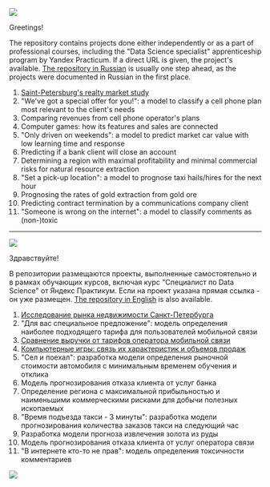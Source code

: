 <a id='link1'></a>
<a id='ENG'></a>
<a href="#RUS"><img src='https://img.shields.io/badge/ENG-RUS-green'></a>

Greetings!

The repository contains projects done either independently or as a part of professional courses,
including the "Data Science specialist" apprenticeship program by Yandex Practicum.
If a direct URL is given, the project's available.
[The repository in Russian](#link2) is usually one step ahead,
as the projects were documented in Russian in the first place.

1. [Saint-Petersburg's realty market study](https://github.com/idrv/portfolio-eng/tree/main/Saint-PetersburgRealtyStudyEng#readme)
2. "We've got a special offer for you!": a model to classify a cell phone plan most relevant to the client's needs
3. Comparing revenues from cell phone operator's plans
4. Computer games: how its features and sales are connected
5. "Only driven on weekends": a model to predict market car value with low learning time and response
6. Predicting if a bank client will close an account
7. Determining a region with maximal profitability and minimal commercial risks for natural resource extraction
8. "Set a pick-up location": a model to prognose taxi hails/hires for the next hour
9. Prognosing the rates of gold extraction from gold ore
10. Predicting contract termination by a communications company client
11. "Someone is wrong on the internet": a model to classify comments as (non-)toxic

---
<a id='RUS'></a>
<a id='link2'></a>
<a href="#ENG"><img src='https://img.shields.io/badge/RUS-ENG-green'></a>


Здравствуйте!

В репозитории размещаются проекты, выполненные самостоятельно и в рамках обучающих курсов, включая курс "Специалист по Data Science"
от Яндекс Практикум. Если на проект указана прямая ссылка - он уже размещен.
[The repository in English](#link1) is also available.

1. [Исследование рынка недвижимости Санкт-Петербурга](https://github.com/idrv/portfolio-rus/tree/main/Saint-PetersburgRealtyStudy#readme)
2. "Для вас специальное предложение": модель определения наиболее подходящего тарифа для пользователей мобильной связи
3. [Сравнение выручки от тарифов оператора мобильной связи](https://github.com/idrv/portfolio-rus/blob/main/CompairingRevenuesCellPhonePlans/#readme)
4. [Компьютерные игры: связь их характеристик и объемов продаж](https://github.com/idrv/portfolio-rus/tree/main/ComputerGamesFeaturesSalesConnection#readme)
5. "Сел и поехал": разработка модели определения рыночной стоимости автомобиля с минимальным временем обучения и отклика
6. Модель прогнозирования отказа клиента от услуг банка
7. Определение региона с максимальной прибыльностью и наименьшими коммерческими рисками для добычи полезных ископаемых
8. "Время подъезда такси - 3 минуты": разработка модели прогнозирования количества заказов такси на следующий час
9. Разработка модели прогноза извлечения золота из руды
10. Модель прогнозирования отказа клиента от услуг оператора связи
11. "В интернете кто-то не прав": модель определения токсичности комментариев

<a href="#link1"><img src='https://img.shields.io/badge/Back to Top-&#x21A9-yellow'></a>

